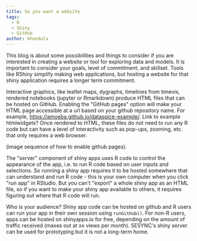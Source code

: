 ```yaml
---
title: So you want a website
tags:
  - R
  - Shiny
  - GitHub
author: khondula
---
```


This blog is about some possibilities and things to consider if you are interested in creating a website or tool for exploring data and models. It is important to consider your goals, level of commitment, and skillset. Tools like RShiny simplify making web applications, but hosting a website for that shiny application requires a longer term commitment. 

Interactive graphics, like leaflet maps, dygraphs, timelines from timevis, rendered notebooks (jupyter or Rmarkdown) produce HTML files that can be hosted on GitHub. Enabling the "GitHub pages" option will make your HTML page accessible at a url based on your github repository name. For example, https://amoeba.github.io/dataspice-example/. Link to example htmlwidgets? Once rendered to HTML, these files do not need to run any R code but can have a level of interactivity such as pop-ups, zooming, etc. that only requires a web browser. 

(image sequence of how to enable github pages). 

The "server" component of shiny apps uses R code to control the appearance of the app, i.e. to run R code based on user inputs and selections. So running a shiny app requires it to be hosted somewhere that can understand and run R code - this is your own computer when you click "run app" in RStudio. But you can't "export" a whole shiny app as an HTML file, so if you want to make your shiny app available to others, it requires figuring out where that R code will run. 

Who is your audience? Shiny app code can be hosted on github and R users can run your app in their own session using `runGitHub()`. For non-R users, apps can be hosted on shinyapps.io for free, depending on the amount of traffic received (maxes out at xx views per month). SESYNC's shiny server can be used for prototyping but it is not a long-term home. 
